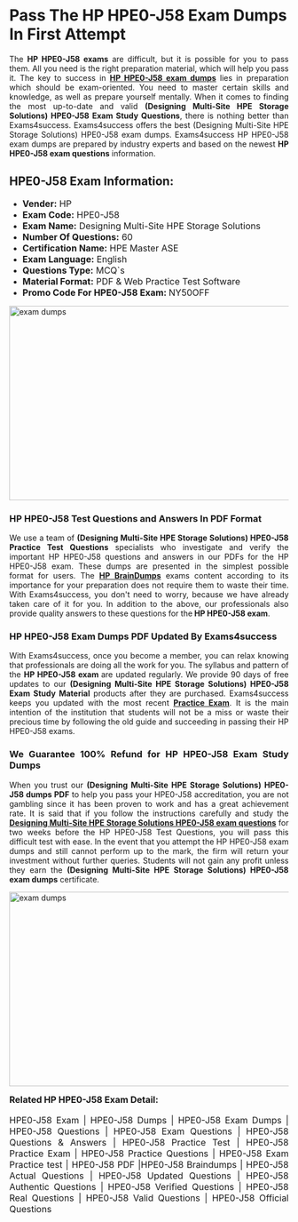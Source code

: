 <h1><strong><strong>Pass The HP HPE0-J58 Exam Dumps In First Attempt</strong></strong></h1> <p style="text-align:justify">The <strong>HP HPE0-J58 exams</strong> are difficult, but it is possible for you to pass them. All you need is the right preparation material, which will help you pass it. The key to success in <a href="https://www.exams4success.com/hp/hpe0-j58-pdf-exam-dumps"><strong>HP HPE0-J58 exam dumps</strong></a> lies in preparation which should be exam-oriented. You need to master certain skills and knowledge, as well as prepare yourself mentally. When it comes to finding the most up-to-date and valid <strong>(Designing Multi-Site HPE Storage Solutions) HPE0-J58 Exam Study Questions</strong>, there is nothing better than Exams4success. Exams4success offers the best (Designing Multi-Site HPE Storage Solutions) HPE0-J58 exam dumps. Exams4success HP HPE0-J58 exam dumps are prepared by industry experts and based on the newest <strong>HP HPE0-J58 exam questions</strong> information.</p> <h2><strong><strong>HPE0-J58 Exam Information:</strong></strong></h2> <ul> <li><span style="font-size:16px"><strong>Vender:</strong> HP</span></li> <li><span style="font-size:16px"><strong>Exam Code:</strong> HPE0-J58</span></li> <li><span style="font-size:16px"><strong>Exam Name:</strong> Designing Multi-Site HPE Storage Solutions</span></li> <li><span style="font-size:16px"><strong>Number Of Questions:</strong> 60</span></li> <li><span style="font-size:16px"><strong>Certification Name:</strong> HPE Master ASE</span></li> <li><span style="font-size:16px"><strong>Exam Language:</strong> English</span></li> <li><span style="font-size:16px"><strong>Questions Type:</strong> MCQ`s</span></li> <li><span style="font-size:16px"><strong>Material Format:</strong> PDF & Web Practice Test Software</span></li> <li><span style="font-size:16px"><strong>Promo Code For HPE0-J58 Exam: </strong>NY50OFF</span></li> </ul> <p><a href="https://www.exams4success.com/hp/hpe0-j58-pdf-exam-dumps" rel="no-follow"><img alt="exam dumps" src="https://www.certcollections.com/uploads/content/infrist1.png" style="height:350px; width:750px" /></a></p> <h3><strong>HP HPE0-J58 Test Questions and Answers In PDF Format</strong></h3> <p style="text-align:justify">We use a team of <strong>(Designing Multi-Site HPE Storage Solutions) HPE0-J58 Practice Test Questions</strong> specialists who investigate and verify the important HP HPE0-J58 questions and answers in our PDFs for the HP HPE0-J58 exam. These dumps are presented in the simplest possible format for users. The <a href="https://www.exams4success.com/hp-exam-dumps"><strong>HP BrainDumps</strong></a> exams content according to its importance for your preparation does not require them to waste their time. With Exams4success, you don't need to worry, because we have already taken care of it for you. In addition to the above, our professionals also provide quality answers to these questions for the<strong> HP HPE0-J58 exam</strong>.</p> <h3><strong> HP HPE0-J58 Exam Dumps PDF Updated By Exams4success</strong></h3> <p style="text-align:justify">With Exams4success, once you become a member, you can relax knowing that professionals are doing all the work for you. The syllabus and pattern of the <strong>HP HPE0-J58 exam </strong>are updated regularly. We provide 90 days of free updates to our <strong>(Designing Multi-Site HPE Storage Solutions) HPE0-J58 Exam Study Material</strong> products after they are purchased. Exams4success keeps you updated with the most recent <a href="https://www.exams4success.com/"><strong>Practice Exam</strong></a>. It is the main intention of the institution that students will not be a miss or waste their precious time by following the old guide and succeeding in passing their HP HPE0-J58 exams.</p> <h3 style="text-align:justify"><strong>We Guarantee 100% Refund for HP HPE0-J58 Exam Study Dumps</strong></h3> <p style="text-align:justify">When you trust our <strong>(Designing Multi-Site HPE Storage Solutions) HPE0-J58 dumps PDF</strong> to help you pass your HPE0-J58 accreditation, you are not gambling since it has been proven to work and has a great achievement rate. It is said that if you follow the instructions carefully and study the <a href="https://www.exams4success.com/hp/hpe0-j58-pdf-exam-dumps"><strong>Designing Multi-Site HPE Storage Solutions HPE0-J58 exam questions</strong></a> for two weeks before the HP HPE0-J58 Test Questions, you will pass this difficult test with ease. In the event that you attempt the HP HPE0-J58 exam dumps and still cannot perform up to the mark, the firm will return your investment without further queries. Students will not gain any profit unless they earn the <strong>(Designing Multi-Site HPE Storage Solutions) HPE0-J58 exam dumps</strong> certificate.</p> <p style="text-align:justify"><a href="https://www.exams4success.com/hp/hpe0-j58-pdf-exam-dumps" rel="no-follow"><img alt="exam dumps" src="https://www.certcollections.com/uploads/content/free_demo1.png" style="height:350px; width:750px" /></a></p> <p style="text-align:justify"><span style="font-size:16px"><strong>Related HP HPE0-J58 Exam Detail:</strong></span><br /> <br /> <span style="font-size:16px">HPE0-J58 Exam | HPE0-J58 Dumps | HPE0-J58 Exam Dumps | HPE0-J58 Questions | HPE0-J58 Exam Questions | HPE0-J58 Questions & Answers | HPE0-J58 Practice Test | HPE0-J58 Practice Exam | HPE0-J58 Practice Questions | HPE0-J58 Exam Practice test | HPE0-J58 PDF |HPE0-J58 Braindumps | HPE0-J58 Actual Questions | HPE0-J58 Updated Questions | HPE0-J58 Authentic Questions | HPE0-J58 Verified Questions | HPE0-J58 Real Questions | HPE0-J58 Valid Questions | HPE0-J58 Official Questions</span></p>
